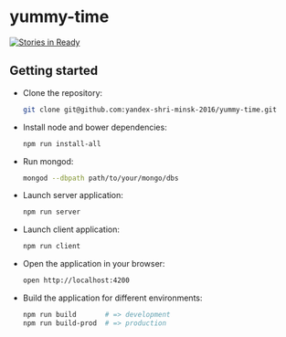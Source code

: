 # yummy-time

[![Stories in Ready](https://badge.waffle.io/yandex-shri-minsk-2016/yummy-time.png?label=ready&title=Ready)](https://waffle.io/yandex-shri-minsk-2016/yummy-time)

## Getting started

- Clone the repository:

  ```sh
  git clone git@github.com:yandex-shri-minsk-2016/yummy-time.git
  ```

- Install node and bower dependencies:

  ```sh
  npm run install-all
  ```

- Run mongod:

  ```sh
  mongod --dbpath path/to/your/mongo/dbs
  ```

- Launch server application:

  ```sh
  npm run server
  ```

- Launch client application:

  ```sh
  npm run client
  ```

- Open the application in your browser:

  ```sh
  open http://localhost:4200
  ```

- Build the application for different environments:

  ```sh
  npm run build       # => development
  npm run build-prod  # => production
  ```
